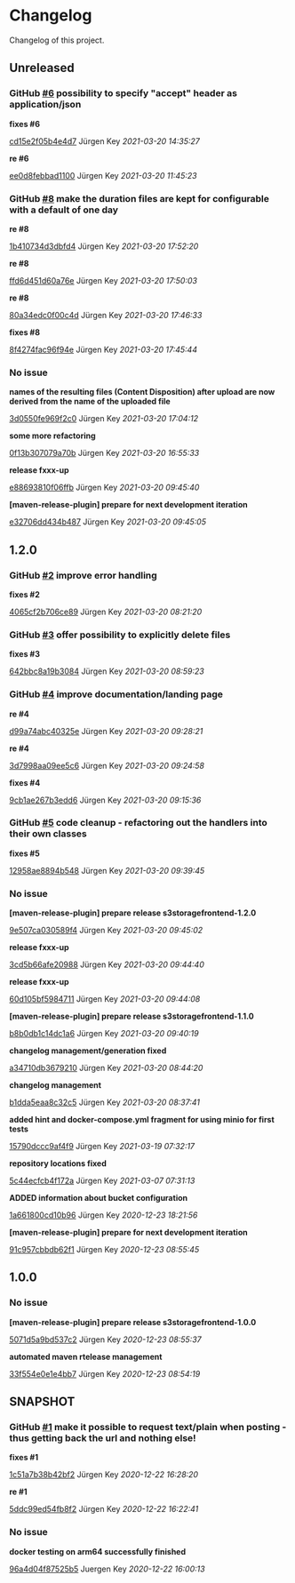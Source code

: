 # Changelog

Changelog of this project.


## Unreleased
    
        
            
### GitHub [#6](https://github.com/elbosso/s3storagefrontend/issues/6) possibility to specify &quot;accept&quot; header as application/json
            
            
        
        

        
**fixes #6**

            

[cd15e2f05b4e4d7](https://github.com/elbosso/s3storagefrontend/commit/cd15e2f05b4e4d7) Jürgen Key *2021-03-20 14:35:27*

  
**re #6**

            

[ee0d8febbad1100](https://github.com/elbosso/s3storagefrontend/commit/ee0d8febbad1100) Jürgen Key *2021-03-20 11:45:23*

  

 
        
            
### GitHub [#8](https://github.com/elbosso/s3storagefrontend/issues/8) make the duration files are kept for configurable with a default of one day
            
            
        
        

        
**re #8**

            

[1b410734d3dbfd4](https://github.com/elbosso/s3storagefrontend/commit/1b410734d3dbfd4) Jürgen Key *2021-03-20 17:52:20*

  
**re #8**

            

[ffd6d451d60a76e](https://github.com/elbosso/s3storagefrontend/commit/ffd6d451d60a76e) Jürgen Key *2021-03-20 17:50:03*

  
**re #8**

            

[80a34edc0f00c4d](https://github.com/elbosso/s3storagefrontend/commit/80a34edc0f00c4d) Jürgen Key *2021-03-20 17:46:33*

  
**fixes #8**

            

[8f4274fac96f94e](https://github.com/elbosso/s3storagefrontend/commit/8f4274fac96f94e) Jürgen Key *2021-03-20 17:45:44*

  

 
        
        
### No issue
        

        
**names of the resulting files (Content Disposition) after upload are now derived from the name of the uploaded file**

            

[3d0550fe969f2c0](https://github.com/elbosso/s3storagefrontend/commit/3d0550fe969f2c0) Jürgen Key *2021-03-20 17:04:12*

  
**some more refactoring**

            

[0f13b307079a70b](https://github.com/elbosso/s3storagefrontend/commit/0f13b307079a70b) Jürgen Key *2021-03-20 16:55:33*

  
**release fxxx-up**

            

[e88693810f06ffb](https://github.com/elbosso/s3storagefrontend/commit/e88693810f06ffb) Jürgen Key *2021-03-20 09:45:40*

  
**[maven-release-plugin] prepare for next development iteration**

            

[e32706dd434b487](https://github.com/elbosso/s3storagefrontend/commit/e32706dd434b487) Jürgen Key *2021-03-20 09:45:05*

  

 

## 1.2.0
    
        
            
### GitHub [#2](https://github.com/elbosso/s3storagefrontend/issues/2) improve error handling
            
            
        
        

        
**fixes #2**

            

[4065cf2b706ce89](https://github.com/elbosso/s3storagefrontend/commit/4065cf2b706ce89) Jürgen Key *2021-03-20 08:21:20*

  

 
        
            
### GitHub [#3](https://github.com/elbosso/s3storagefrontend/issues/3) offer possibility to explicitly delete files
            
            
        
        

        
**fixes #3**

            

[642bbc8a19b3084](https://github.com/elbosso/s3storagefrontend/commit/642bbc8a19b3084) Jürgen Key *2021-03-20 08:59:23*

  

 
        
            
### GitHub [#4](https://github.com/elbosso/s3storagefrontend/issues/4) improve documentation/landing page
            
            
        
        

        
**re #4**

            

[d99a74abc40325e](https://github.com/elbosso/s3storagefrontend/commit/d99a74abc40325e) Jürgen Key *2021-03-20 09:28:21*

  
**re #4**

            

[3d7998aa09ee5c6](https://github.com/elbosso/s3storagefrontend/commit/3d7998aa09ee5c6) Jürgen Key *2021-03-20 09:24:58*

  
**fixes #4**

            

[9cb1ae267b3edd6](https://github.com/elbosso/s3storagefrontend/commit/9cb1ae267b3edd6) Jürgen Key *2021-03-20 09:15:36*

  

 
        
            
### GitHub [#5](https://github.com/elbosso/s3storagefrontend/issues/5) code cleanup - refactoring out the handlers into their own classes
            
            
        
        

        
**fixes #5**

            

[12958ae8894b548](https://github.com/elbosso/s3storagefrontend/commit/12958ae8894b548) Jürgen Key *2021-03-20 09:39:45*

  

 
        
        
### No issue
        

        
**[maven-release-plugin] prepare release s3storagefrontend-1.2.0**

            

[9e507ca030589f4](https://github.com/elbosso/s3storagefrontend/commit/9e507ca030589f4) Jürgen Key *2021-03-20 09:45:02*

  
**release fxxx-up**

            

[3cd5b66afe20988](https://github.com/elbosso/s3storagefrontend/commit/3cd5b66afe20988) Jürgen Key *2021-03-20 09:44:40*

  
**release fxxx-up**

            

[60d105bf5984711](https://github.com/elbosso/s3storagefrontend/commit/60d105bf5984711) Jürgen Key *2021-03-20 09:44:08*

  
**[maven-release-plugin] prepare release s3storagefrontend-1.1.0**

            

[b8b0db1c14dc1a6](https://github.com/elbosso/s3storagefrontend/commit/b8b0db1c14dc1a6) Jürgen Key *2021-03-20 09:40:19*

  
**changelog management/generation fixed**

            

[a34710db3679210](https://github.com/elbosso/s3storagefrontend/commit/a34710db3679210) Jürgen Key *2021-03-20 08:44:20*

  
**changelog management**

            

[b1dda5eaa8c32c5](https://github.com/elbosso/s3storagefrontend/commit/b1dda5eaa8c32c5) Jürgen Key *2021-03-20 08:37:41*

  
**added hint and docker-compose.yml fragment for using minio for first tests**

            

[15790dccc9af4f9](https://github.com/elbosso/s3storagefrontend/commit/15790dccc9af4f9) Jürgen Key *2021-03-19 07:32:17*

  
**repository locations fixed**

            

[5c44ecfcb4f172a](https://github.com/elbosso/s3storagefrontend/commit/5c44ecfcb4f172a) Jürgen Key *2021-03-07 07:31:13*

  
**ADDED information about bucket configuration**

            

[1a661800cd10b96](https://github.com/elbosso/s3storagefrontend/commit/1a661800cd10b96) Jürgen Key *2020-12-23 18:21:56*

  
**[maven-release-plugin] prepare for next development iteration**

            

[91c957cbbdb62f1](https://github.com/elbosso/s3storagefrontend/commit/91c957cbbdb62f1) Jürgen Key *2020-12-23 08:55:45*

  

 

## 1.0.0
    
        
        
### No issue
        

        
**[maven-release-plugin] prepare release s3storagefrontend-1.0.0**

            

[5071d5a9bd537c2](https://github.com/elbosso/s3storagefrontend/commit/5071d5a9bd537c2) Jürgen Key *2020-12-23 08:55:37*

  
**automated maven rtelease management**

            

[33f554e0e1e4bb7](https://github.com/elbosso/s3storagefrontend/commit/33f554e0e1e4bb7) Jürgen Key *2020-12-23 08:54:19*

  

 

## SNAPSHOT
    
        
            
### GitHub [#1](https://github.com/elbosso/s3storagefrontend/issues/1) make it possible to request text/plain when posting - thus getting back the url and nothing else!
            
            
        
        

        
**fixes #1**

            

[1c51a7b38b42bf2](https://github.com/elbosso/s3storagefrontend/commit/1c51a7b38b42bf2) Jürgen Key *2020-12-22 16:28:20*

  
**re #1**

            

[5ddc99ed54fb8f2](https://github.com/elbosso/s3storagefrontend/commit/5ddc99ed54fb8f2) Jürgen Key *2020-12-22 16:22:41*

  

 
        
        
### No issue
        

        
**docker testing on arm64 successfully finished**

            

[96a4d04f87525b5](https://github.com/elbosso/s3storagefrontend/commit/96a4d04f87525b5) Juergen Key *2020-12-22 16:00:13*

  

 

